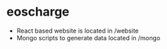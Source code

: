# eoscharge

- React based website is located in /website
- Mongo scripts to generate data located in /mongo
